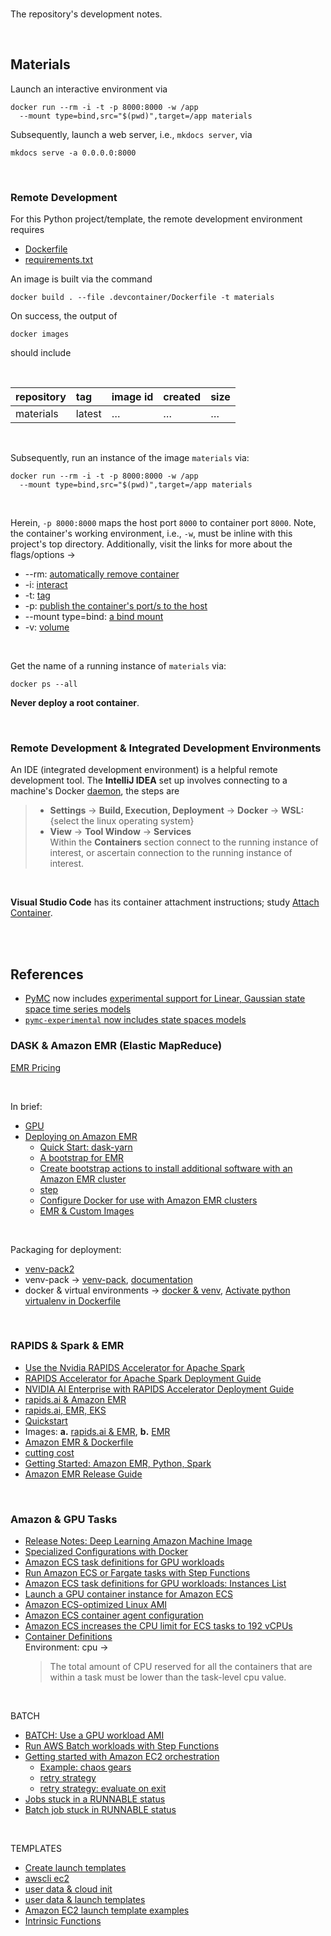 <br>

The repository's development notes.

<br>

## Materials

Launch an interactive environment via

```shell
docker run --rm -i -t -p 8000:8000 -w /app 
  --mount type=bind,src="$(pwd)",target=/app materials
```

Subsequently, launch a web server, i.e., `mkdocs server`, via

```shell
mkdocs serve -a 0.0.0.0:8000
```

<br>

### Remote Development

For this Python project/template, the remote development environment requires

* [Dockerfile](../.devcontainer/Dockerfile)
* [requirements.txt](../.devcontainer/requirements.txt)

An image is built via the command

```shell
docker build . --file .devcontainer/Dockerfile -t materials
```

On success, the output of

```shell
docker images
```

should include

<br>

| repository | tag    | image id | created  | size     |
|:-----------|:-------|:---------|:---------|:---------|
| materials  | latest | $\ldots$ | $\ldots$ | $\ldots$ |


<br>

Subsequently, run an instance of the image `materials` via:

```shell
docker run --rm -i -t -p 8000:8000 -w /app 
  --mount type=bind,src="$(pwd)",target=/app materials
```

<br>

Herein, `-p 8000:8000` maps the host port `8000` to container port `8000`.  Note, the container's working environment,
i.e., `-w`, must be inline with this project's top directory.  Additionally, visit the links for more about the flags/options $\rightarrow$

* --rm: [automatically remove container](https://docs.docker.com/engine/reference/commandline/run/#:~:text=a%20container%20exits-,%2D%2Drm,-Automatically%20remove%20the)
* -i: [interact](https://docs.docker.com/engine/reference/commandline/run/#:~:text=and%20reaps%20processes-,%2D%2Dinteractive,-%2C%20%2Di)
* -t: [tag](https://docs.docker.com/get-started/02_our_app/#:~:text=Finally%2C%20the-,%2Dt,-flag%20tags%20your)
* -p: [publish the container's port/s to the host](https://docs.docker.com/engine/reference/commandline/run/#:~:text=%2D%2Dpublish%20%2C-,%2Dp,-Publish%20a%20container%E2%80%99s)
* --mount type=bind: [a bind mount](https://docs.docker.com/engine/storage/bind-mounts/#syntax)
* -v: [volume](https://docs.docker.com/engine/storage/volumes/)

<br>

Get the name of a running instance of ``materials`` via:

```shell
docker ps --all
```

**Never deploy a root container**.

<br>

### Remote Development & Integrated Development Environments

An IDE (integrated development environment) is a helpful remote development tool.  The **IntelliJ
IDEA** set up involves connecting to a machine's Docker [daemon](https://www.jetbrains.com/help/idea/docker.html#connect_to_docker), the steps are

> * **Settings** $\rightarrow$ **Build, Execution, Deployment** $\rightarrow$ **Docker** $\rightarrow$ **WSL:** {select the linux operating system}
> * **View** $\rightarrow$ **Tool Window** $\rightarrow$ **Services** <br>Within the **Containers** section connect to the running instance of interest, or ascertain connection to the running instance of interest.

<br>

**Visual Studio Code** has its container attachment instructions; study [Attach Container](https://code.visualstudio.com/docs/devcontainers/attach-container).


<br>
<br>


## References

* [PyMC](https://www.pymc.io/welcome.html) now includes [experimental support for Linear, Gaussian state space time series models](https://www.linkedin.com/feed/update/urn:li:activity:7107058010304262145)
* [`pymc-experimental` now includes state spaces models](https://discourse.pymc.io/t/pymc-experimental-now-includes-state-spaces-models/12773)

### DASK & Amazon EMR (Elastic MapReduce)

[EMR Pricing](https://aws.amazon.com/emr/pricing/)

<br>

In brief:
* [GPU](https://docs.dask.org/en/stable/gpu.html)
* [Deploying on Amazon EMR](https://yarn.dask.org/en/latest/aws-emr.html)
  * [Quick Start: dask-yarn](https://yarn.dask.org/en/latest/quickstart.html)
  * [A bootstrap for EMR](https://github.com/dask/dask-yarn/blob/main/deployment_resources/aws-emr/bootstrap-dask)
  * [Create bootstrap actions to install additional software with an Amazon EMR cluster](https://docs.aws.amazon.com/emr/latest/ManagementGuide/emr-plan-bootstrap.html)
  * [step](https://docs.aws.amazon.com/emr/latest/ReleaseGuide/emr-spark-submit-step.html)
  * [Configure Docker for use with Amazon EMR clusters](https://docs.aws.amazon.com/emr/latest/ManagementGuide/emr-plan-docker.html)
  * [EMR & Custom Images](https://docs.aws.amazon.com/emr/latest/EMR-on-EKS-DevelopmentGuide/docker-custom-images-steps.html)

<br>

Packaging for deployment:
* [venv-pack2](https://pypi.org/project/venv-pack2/)
* venv-pack &rarr; [venv-pack](https://pypi.org/project/venv-pack/), [documentation](https://jcristharif.com/venv-pack/)
* docker & virtual environments &rarr; [docker & venv](https://coderivers.org/blog/docker-with-python-venv/), [Activate python virtualenv in Dockerfile](https://bobcares.com/blog/activate-python-virtualenv-in-dockerfile/)

<br>

### RAPIDS & Spark & EMR

* [Use the Nvidia RAPIDS Accelerator for Apache Spark](https://docs.aws.amazon.com/emr/latest/ReleaseGuide/emr-spark-rapids.html)
* [RAPIDS Accelerator for Apache Spark Deployment Guide](https://docs.nvidia.com/ai-enterprise/deployment/spark-rapids-accelerator/latest/emr.html)
* [NVIDIA AI Enterprise with RAPIDS Accelerator Deployment Guide](https://docs.nvidia.com/ai-enterprise/deployment/spark-rapids-accelerator/latest/index.html)
* [rapids.ai & Amazon EMR](https://docs.nvidia.com/ai-enterprise/deployment/spark-rapids-accelerator/latest/emr.html)
* [rapids.ai, EMR, EKS](https://aws.amazon.com/blogs/containers/run-spark-rapids-ml-workloads-with-gpus-on-amazon-emr-on-eks/)
* [Quickstart](https://docs.nvidia.com/spark-rapids/user-guide/latest/qualification/quickstart.html)
* Images: **a.** [rapids.ai & EMR](https://gallery.ecr.aws/emr-on-eks/spark/emr-7.0.0-spark-rapids), **b.** [EMR](https://gallery.ecr.aws/emr-on-eks?page=1)
* [Amazon EMR & Dockerfile](https://github.com/awslabs/data-on-eks/blob/main/ai-ml/emr-spark-rapids/examples/xgboost/Dockerfile)
* [cutting cost](https://developer.nvidia.com/blog/accelerated-data-analytics-faster-time-series-analysis-with-rapids-cudf/)
* [Getting Started: Amazon EMR, Python, Spark](https://docs.aws.amazon.com/emr/latest/ManagementGuide/emr-gs.html#emr-getting-started-plan-and-configure)
* [Amazon EMR Release Guide](https://docs.aws.amazon.com/emr/latest/ReleaseGuide/emr-780-release.html)

<br>

### Amazon & GPU Tasks

* [Release Notes: Deep Learning Amazon Machine Image](https://docs.aws.amazon.com/dlami/latest/devguide/appendix-ami-release-notes.html)
* [Specialized Configurations with Docker](https://docs.nvidia.com/datacenter/cloud-native/container-toolkit/latest/docker-specialized.html)
* [Amazon ECS task definitions for GPU workloads](https://docs.aws.amazon.com/AmazonECS/latest/developerguide/ecs-gpu.html)
* [Run Amazon ECS or Fargate tasks with Step Functions](https://docs.aws.amazon.com/step-functions/latest/dg/connect-ecs.html)
* [Amazon ECS task definitions for GPU workloads: Instances List](https://docs.aws.amazon.com/AmazonECS/latest/developerguide/ecs-gpu.html)
* [Launch a GPU container instance for Amazon ECS](https://docs.aws.amazon.com/AmazonECS/latest/developerguide/gpu-launch.html)
* [Amazon ECS-optimized Linux AMI](https://docs.aws.amazon.com/AmazonECS/latest/developerguide/ecs-optimized_AMI.html)
* [Amazon ECS container agent configuration](https://docs.aws.amazon.com/AmazonECS/latest/developerguide/ecs-agent-config.html)
* [Amazon ECS increases the CPU limit for ECS tasks to 192 vCPUs](https://aws.amazon.com/about-aws/whats-new/2025/02/amazon-ecs-increases-cpu-ecs-tasks/)
* [Container Definitions](https://docs.aws.amazon.com/AmazonECS/latest/developerguide/task_definition_parameters.html#container_definitions)<br>Environment: cpu &rarr; <blockquote>The total amount of CPU reserved for all the containers that are within a task must be lower than the task-level cpu value.</blockquote>

<br>

BATCH
* [BATCH: Use a GPU workload AMI](https://docs.aws.amazon.com/batch/latest/userguide/batch-gpu-ami.html)
* [Run AWS Batch workloads with Step Functions](https://docs.aws.amazon.com/step-functions/latest/dg/connect-batch.html)
* [Getting started with Amazon EC2 orchestration](https://docs.aws.amazon.com/batch/latest/userguide/getting-started-ec2.html)
  * [Example: chaos gears](https://chaosgears.com/blog/gpu-jobs-on-aws-batch)
  * [retry strategy](https://docs.aws.amazon.com/batch/latest/userguide/job_retries.html)
  * [retry strategy: evaluate on exit](https://docs.aws.amazon.com/batch/latest/userguide/job_definition_parameters-copy.html#retryStrategy-evaluateOnExit)
* [Jobs stuck in a RUNNABLE status](https://docs.aws.amazon.com/batch/latest/userguide/job_stuck_in_runnable.html)
* [Batch job stuck in RUNNABLE status](https://repost.aws/knowledge-center/batch-job-stuck-runnable-status)

<br>

TEMPLATES
* [Create launch templates](https://docs.aws.amazon.com/AWSCloudFormation/latest/UserGuide/quickref-ec2-launch-templates.html)
* [awscli ec2](https://awscli.amazonaws.com/v2/documentation/api/latest/reference/ec2/index.html#cli-aws-ec2)
* [user data & cloud init](https://cloudinit.readthedocs.io/en/latest/explanation/format.html#mime-multi-part-archive)
* [user data & launch templates](https://docs.aws.amazon.com/batch/latest/userguide/launch-templates.html)
* [Amazon EC2 launch template examples](https://docs.aws.amazon.com/batch/latest/userguide/launch-template-examples.html)
* [Intrinsic Functions](https://docs.aws.amazon.com/AWSCloudFormation/latest/UserGuide/intrinsic-function-reference-join.html)

<br>
<br>

<br>
<br>

<br>
<br>

<br>
<br>
